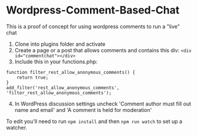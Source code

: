 # Wordpress-Comment-Based-Chat
This is a proof of concept for using wordpress comments to run a "live" chat

1) Clone into plugins folder and activate
2) Create a page or a post that allows comments and contains this div: `<div id="commentchat"></div>`
3) Include this in your functions.php:
```
function filter_rest_allow_anonymous_comments() {
	return true;
}
add_filter('rest_allow_anonymous_comments', 'filter_rest_allow_anonymous_comments');
```
4) In WordPress discussion settings uncheck 'Comment author must fill out name and email' and 'A comment is held for moderation'


To edit you'll need to run `npm install` and then `npm run watch` to set up a watcher.
